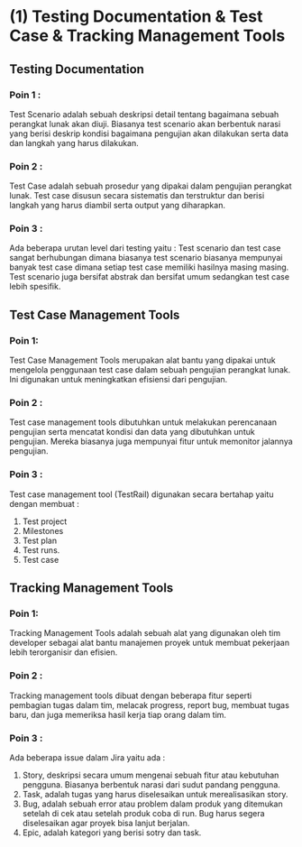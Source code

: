 # (1) Testing Documentation & Test Case & Tracking Management Tools
## Testing Documentation
### Poin 1 :
Test Scenario adalah sebuah deskripsi detail tentang bagaimana sebuah perangkat lunak akan diuji. Biasanya test scenario akan berbentuk narasi yang berisi deskrip kondisi bagaimana pengujian akan dilakukan serta data dan langkah yang harus dilakukan.
### Poin 2 :
Test Case adalah sebuah prosedur yang dipakai dalam pengujian perangkat lunak. Test case disusun secara sistematis dan terstruktur dan berisi langkah yang harus diambil serta output yang diharapkan. 
### Poin 3 :
Ada beberapa urutan level dari testing yaitu :
Test scenario dan test case sangat berhubungan dimana biasanya test scenario biasanya mempunyai banyak test case dimana setiap test case memiliki hasilnya masing masing. Test scenario juga bersifat abstrak dan bersifat umum sedangkan test case lebih spesifik.
## Test Case Management Tools
### Poin 1:
Test Case Management Tools merupakan alat bantu yang dipakai untuk mengelola penggunaan test case dalam sebuah pengujian perangkat lunak. Ini digunakan untuk meningkatkan efisiensi dari pengujian.
### Poin 2 :
Test case management tools dibutuhkan untuk melakukan perencanaan pengujian serta mencatat kondisi dan data yang dibutuhkan untuk pengujian. Mereka biasanya juga mempunyai fitur untuk memonitor jalannya pengujian.
### Poin 3 :
Test case management tool (TestRail) digunakan secara bertahap yaitu dengan membuat :
1. Test project
2. Milestones
3. Test plan
4. Test runs.
5. Test case
## Tracking Management Tools
### Poin 1:
Tracking Management Tools adalah sebuah alat yang digunakan oleh tim developer sebagai alat bantu manajemen proyek untuk membuat pekerjaan lebih terorganisir dan efisien.
### Poin 2 :
Tracking management tools dibuat dengan beberapa fitur seperti pembagian tugas dalam tim, melacak progress, report bug, membuat tugas baru, dan juga memeriksa hasil kerja tiap orang dalam tim.
### Poin 3 :
Ada beberapa issue dalam Jira yaitu ada :
1. Story, deskripsi secara umum mengenai sebuah fitur atau kebutuhan pengguna. Biasanya berbentuk narasi dari sudut pandang pengguna.
2. Task, adalah tugas yang harus diselesaikan untuk merealisasikan story.
3. Bug, adalah sebuah error atau problem dalam produk yang ditemukan setelah di cek atau setelah produk coba di run. Bug harus segera diselesaikan agar proyek bisa lanjut berjalan.
4. Epic, adalah kategori yang berisi sotry dan task.





